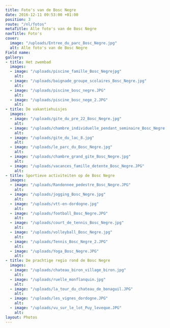 ```yaml
---
title: Foto's van de Bosc Negre
date: 2016-12-11 09:53:00 +01:00
position: 3
route: "/nl/fotos"
metaTitle: Alle foto's van de Bosc Negre
navTitle: Foto's
cover:
  image: "/uploads/Entree_du_parc_Bosc_Negre.jpg"
  alt: Alle foto's van de Bosc Negre
Field name: 
gallery:
- title: Het zwembad
  images:
  - image: "/uploads/piscine_famille_Bosc_Negrejpg"
    alt: 
  - image: "/uploads/baignade_groupe_scolaires_Bosc_Negre.jpg"
    alt: 
  - image: "/uploads/piscine_bosc_negre.JPG"
    alt: 
  - image: "/uploads/piscine_bosc_nege_2.JPG"
    alt: 
- title: De vakantiehuisjes
  images:
  - image: "/uploads/gite_du_pre_22_Bosc_Negre.jpg"
    alt: 
  - image: "/uploads/chambre_individuelle_pendant_seminaire_Bosc_Negre.jpg"
    alt: 
  - image: "/uploads/gite_du_lac_8.jpg"
    alt: 
  - image: "/uploads/le_parc_du_Bosc_Negre.jpg"
    alt: 
  - image: "/uploads/chambre_grand_gite_Bosc_Negre.jpg"
    alt: 
  - image: "/uploads/vacances_famille_detente_Bosc_Negre.JPG"
    alt: 
- title: Sportieve activiteiten op de Bosc Negre
  images:
  - image: "/uploads/Randonnee_pedestre_Bosc_Negre.JPG"
    alt: 
  - image: "/uploads/jogging_Bosc_Negre.jpg"
    alt: 
  - image: "/uploads/vtt-en-dordogne.jpg"
    alt: 
  - image: "/uploads/football_Bosc_Negre.JPG"
    alt: 
  - image: "/uploads/court_de_tennis_Bosc_Negre.jpg"
    alt: 
  - image: "/uploads/volleyball_Bosc_Negre.jpg"
    alt: 
  - image: "/uploads/Tennis_Bosc_Negre_2.JPG"
    alt: 
  - image: "/uploads/Yoga_Bosc_Negre.JPG"
    alt: 
- title: De prachtige regio rond de Bosc Negre
  images:
  - image: "/uploads/chateau_biron_village_biron.jpg"
    alt: 
  - image: "/uploads/ruelle_monflanquin.jpg"
    alt: 
  - image: "/uploads/la_tour_du_chateau_de_bonaguil.JPG"
    alt: 
  - image: "/uploads/les_vignes_dordogne.JPG"
    alt: 
  - image: "/uploads/vu_sur_le_lot_Puy_leveque.JPG"
    alt: 
layout: Photos
---
```


